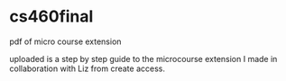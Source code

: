 # cs460final
pdf of micro course extension

uploaded is a step by step guide to the microcourse extension I made in collaboration with Liz from create access.